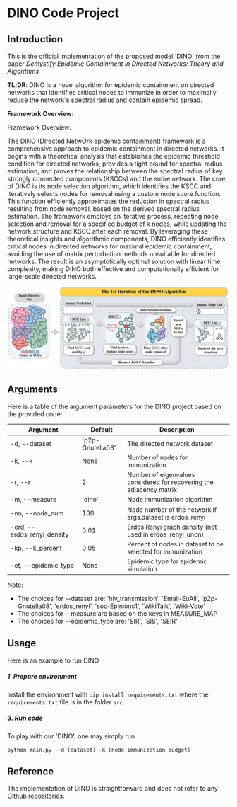 # DINO Code Project

## Introduction

This is the official implementation of the proposed model 'DINO' from the paper *Demystify Epidemic Containment in Directed Networks: Theory and Algorithms*


**TL;DR**: DINO is a novel algorithm for epidemic containment on directed networks that identifies critical nodes to immunize in order to maximally reduce the network's spectral radius and contain epidemic spread.


**Framework Overview**:

Framework Overview:

The DINO (DIrected NetwOrk epidemic containment) framework is a comprehensive approach to epidemic containment in directed networks. It begins with a theoretical analysis that establishes the epidemic threshold condition for directed networks, provides a tight bound for spectral radius estimation, and proves the relationship between the spectral radius of key strongly connected components (KSCCs) and the entire network. The core of DINO is its node selection algorithm, which identifies the KSCC and iteratively selects nodes for removal using a custom node score function. This function efficiently approximates the reduction in spectral radius resulting from node removal, based on the derived spectral radius estimation. The framework employs an iterative process, repeating node selection and removal for a specified budget of k nodes, while updating the network structure and KSCC after each removal. By leveraging these theoretical insights and algorithmic components, DINO efficiently identifies critical nodes in directed networks for maximal epidemic containment, avoiding the use of matrix perturbation methods unsuitable for directed networks. The result is an asymptotically optimal solution with linear time complexity, making DINO both effective and computationally efficient for large-scale directed networks.

![new_workflow-1](new_workflow-1.png)



## Arguments
Here is a table of the argument parameters for the DINO project based on the provided code:

| Argument | Default | Description |
|----------|---------|-------------|
| -d, --dataset | 'p2p-Gnutella08' | The directed network dataset |
| -k, --k | None | Number of nodes for immunization |
| -r, --r | 2 | Number of eigenvalues considered for recovering the adjacency matrix |
| -m, --measure | 'dino' | Node immunization algorithm |
| -nn, --node_num | 130 | Node number of the network if args.dataset is erdos_renyi |
| -erd, --erdos_renyi_density | 0.01 | Erdos Renyi graph density (not used in erdos_renyi_unon) |
| -kp, --k_percent | 0.05 | Percent of nodes in dataset to be selected for immunization |
| -et, --epidemic_type | None | Epidemic type for epidemic simulation |

Note:
- The choices for --dataset are: 'hiv_transmission', 'Email-EuAll', 'p2p-Gnutella08', 'erdos_renyi', 'soc-Epinions1', 'WikiTalk', 'Wiki-Vote'
- The choices for --measure are based on the keys in MEASURE_MAP
- The choices for --epidemic_type are: 'SIR', 'SIS', 'SEIR'


## Usage

Here is an example to run DINO

##### 1. Prepare environment
Install the environment with ```pip install requirements.txt``` where the ```requirements.txt``` file is in the folder ```src```.

##### 3. Run code
To play with our 'DINO', one may simply run
```
python main.py --d [dataset] -k [node immunization budget]
```


## Reference

The implementation of DINO is straightforward and does not refer to any Github repositories.

